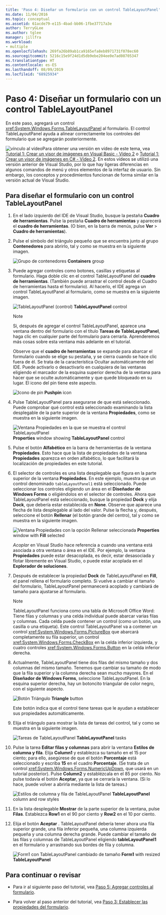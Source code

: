 ```yaml
---
title: 'Paso 4: Diseñar un formulario con un control TableLayoutPanel'
ms.date: 11/04/2016
ms.topic: conceptual
ms.assetid: 61acde79-e115-4bad-bb06-1fbe37717a3e
author: TerryGLee
ms.author: tglee
manager: jillfra
ms.workload:
- multiple
ms.openlocfilehash: 269fa26b89ab1ca9165efa8eb8971731f078ec60
ms.sourcegitcommit: 5216c15e9f24d1d5db9ebe204ee0e7ad08705347
ms.translationtype: HT
ms.contentlocale: es-ES
ms.lasthandoff: 08/09/2019
ms.locfileid: "68925934"
---
```

# <a name="step-4-lay-out-your-form-with-a-tablelayoutpanel-control"></a>Paso 4: Diseñar un formulario con un control TableLayoutPanel
En este paso, agregará un control <xref:System.Windows.Forms.TableLayoutPanel> al formulario. El control TableLayoutPanel ayuda a alinear correctamente los controles del formulario que se agregarán posteriormente.

![vínculo al vídeo](../data-tools/media/playvideo.gif)Para obtener una versión en vídeo de este tema, vea [Tutorial 1: Crear un visor de imágenes en Visual Basic - Vídeo 2](http://go.microsoft.com/fwlink/?LinkId=205211) o [Tutorial 1: Crear un visor de imágenes en C# - Vídeo 2](http://go.microsoft.com/fwlink/?LinkId=205200). En estos vídeos se utilizó una versión anterior de Visual Studio, por lo que hay ligeras diferencias en algunos comandos de menú y otros elementos de la interfaz de usuario. Sin embargo, los conceptos y procedimientos funcionan de forma similar en la versión actual de Visual Studio.

## <a name="to-lay-out-your-form-with-a-tablelayoutpanel-control"></a>Para diseñar el formulario con un control TableLayoutPanel

1. En el lado izquierdo del IDE de Visual Studio, busque la pestaña **Cuadro de herramientas**. Pulse la pestaña **Cuadro de herramientas** y aparecerá el **cuadro de herramientas**. (O bien, en la barra de menús, pulse **Ver** > **Cuadro de herramientas**).

2. Pulse el símbolo del triángulo pequeño que se encuentra junto al grupo **Contenedores** para abrirlo, tal y como se muestra en la siguiente imagen.

     ![Grupo de contenedores](../ide/media/express_toolbox.png)
**Containers** group

3. Puede agregar controles como botones, casillas y etiquetas al formulario. Haga doble clic en el control TableLayoutPanel del **cuadro de herramientas**. (También puede arrastrar el control desde el Cuadro de herramientas hasta el formulario). Al hacerlo, el IDE agrega un control TableLayoutPanel al formulario, como se muestra en la siguiente imagen.

     ![TableLayoutPanel (control)](../ide/media/express_formtablelayout.png)
**TableLayoutPanel** control

    > [!NOTE]
    > Si, después de agregar el control TableLayoutPanel, aparece una ventana dentro del formulario con el título **Tareas de TableLayoutPanel**, haga clic en cualquier parte del formulario para cerrarla. Aprenderemos más cosas sobre esta ventana más adelante en el tutorial.

     Observe que el **cuadro de herramientas** se expande para abarcar el formulario cuando se elige su pestaña, y se cierra cuando se hace clic fuera de él. Se trata de la característica Ocultar automáticamente del IDE. Puede activarlo o desactivarlo en cualquiera de las ventanas eligiendo el marcador de la esquina superior derecha de la ventana para hacer que se oculte automáticamente y que quede bloqueado en su lugar. El icono del pin tiene este aspecto.

     ![Icono de pin](../ide/media/express_pushpintoolbox.png)
**Pushpin** icon

4. Pulse TableLayoutPanel para asegurarse de que está seleccionado. Puede comprobar qué control está seleccionado examinando la lista desplegable de la parte superior de la ventana **Propiedades**, como se muestra en la siguiente imagen.

     ![Ventana Propiedades en la que se muestra el control TableLayoutPanel](../ide/media/express_controlspropwin.png)
**Properties** window showing **TableLayoutPanel** control

5. Pulse el botón **Alfabético** en la barra de herramientas de la ventana **Propiedades**. Esto hace que la lista de propiedades de la ventana **Propiedades** aparezca en orden alfabético, lo que facilitará la localización de propiedades en este tutorial.

6. El selector de controles es una lista desplegable que figura en la parte superior de la ventana **Propiedades**. En este ejemplo, muestra que un control denominado `tableLayoutPanel1` está seleccionado. Puede seleccionar los controles eligiendo un área en el **Diseñador de Windows Forms** o eligiéndolos en el selector de controles. Ahora que TableLayoutPanel está seleccionado, busque la propiedad **Dock** y elija **Dock**, que debería estar establecida en **None**. Observe que aparece una flecha de lista desplegable al lado del valor. Pulse la flecha y, después, seleccione el botón **Rellenar** (el botón grande del centro), tal y como se muestra en la siguiente imagen.

     ![Ventana Propiedades con la opción Rellenar seleccionada](../ide/media/express_docktable.png)
**Properties** window with **Fill** selected

     *Acoplar* en Visual Studio hace referencia a cuando una ventana está asociada a otra ventana o área en el IDE. Por ejemplo, la ventana **Propiedades** puede estar desacoplada, es decir, estar desasociada y flotar libremente en Visual Studio, o puede estar acoplada en el **Explorador de soluciones**.

7. Después de establecer la propiedad **Dock** de TableLayoutPanel en **Fill**, el panel rellena el formulario completo. Si vuelve a cambiar el tamaño del formulario, TableLayoutPanel permanecerá acoplado y cambiará de tamaño para ajustarse al formulario.

    > [!NOTE]
    > TableLayoutPanel funciona como una tabla de Microsoft Office Word: Tiene filas y columnas y una celda individual puede abarcar varias filas y columnas. Cada celda puede contener un control (como un botón, una casilla o una etiqueta). Este control TableLayoutPanel va a contener un control <xref:System.Windows.Forms.PictureBox> que abarcará completamente su fila superior, un control <xref:System.Windows.Forms.CheckBox> en la celda inferior izquierda, y cuatro controles <xref:System.Windows.Forms.Button> en la celda inferior derecha.

8. Actualmente, TableLayoutPanel tiene dos filas del mismo tamaño y dos columnas del mismo tamaño. Tenemos que cambiar su tamaño de modo que la fila superior y la columna derecha sean mucho mayores. En el **Diseñador de Windows Forms**, seleccione TableLayoutPanel. En la esquina superior derecha, hay un botoncito triangular de color negro, con el siguiente aspecto.

     ![Botón Triángulo](../ide/media/express_iconblacktriangle.gif)
**Triangle** button

     Este botón indica que el control tiene tareas que le ayudan a establecer sus propiedades automáticamente.

9. Elija el triángulo para mostrar la lista de tareas del control, tal y como se muestra en la siguiente imagen.

     ![Tareas de TableLayoutPanel](../ide/media/express_tablepanel.png)
**TableLayoutPanel** tasks

10. Pulse la tarea **Editar filas y columnas** para abrir la ventana **Estilos de columna y fila**. Elija **Column1** y establezca su tamaño en el 15 por ciento; para ello, asegúrese de que el botón **Porcentaje** está seleccionado y escriba **15** en el cuadro **Porcentaje**. (Se trata de un control <xref:System.Windows.Forms.NumericUpDown>, que usará en un tutorial posterior). Pulse **Column2** y establézcala en el 85 por ciento. No pulse todavía el botón **Aceptar**, ya que se cerraría la ventana. (Si lo hace, puede volver a abrirla mediante la lista de tareas.)

     ![Estilos de columna y fila de TableLayoutPanel](../ide/media/vs_tablelayoutpanel_setup.png)
**TableLayoutPanel** column and row styles

11. En la lista desplegable **Mostrar** de la parte superior de la ventana, pulse **Filas**. Establezca **Row1** en el 90 por ciento y **Row2** en el 10 por ciento.

12. Elija el botón **Aceptar** . TableLayoutPanel debería tener ahora una fila superior grande, una fila inferior pequeña, una columna izquierda pequeña y una columna derecha grande. Puede cambiar el tamaño de las filas y columnas de TableLayoutPanel eligiendo **tableLayoutPanel1** en el formulario y arrastrando sus bordes de fila y columna.

     ![Form1 con TableLayoutPanel cambiado de tamaño](../ide/media/vs_formafterlayoutpanel.png)
**Form1** with resized **TableLayoutPanel**

## <a name="to-continue-or-review"></a>Para continuar o revisar

- Para ir al siguiente paso del tutorial, vea [Paso 5: Agregar controles al formulario](../ide/step-5-add-controls-to-your-form.md).

- Para volver al paso anterior del tutorial, vea [Paso 3: Establecer las propiedades del formulario](../ide/step-3-set-your-form-properties.md).
